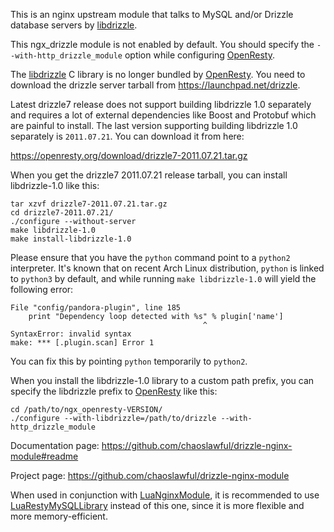 <!---
    @title         Drizzle Nginx Module
    @creator       Yichun Zhang
    @created       2011-06-21 08:22 GMT
    @modifier      YichunZhang
    @modified      2013-10-17 23:33 GMT
    @changes       23
--->

This is an nginx upstream module that talks to MySQL and/or Drizzle database servers by [libdrizzle](libdrizzle/).

This ngx_drizzle module is not enabled by default. You should specify the `--with-http_drizzle_module` option while configuring [OpenResty](openresty/).

The [libdrizzle](libdrizzle/) C library is no longer bundled by [OpenResty](openresty/). You need to download the drizzle server tarball from https://launchpad.net/drizzle.

Latest drizzle7 release does not support building libdrizzle 1.0 separately and requires a lot of external dependencies like Boost and Protobuf which are painful to install. The last version supporting building libdrizzle 1.0 separately is `2011.07.21`. You can download it from here:

https://openresty.org/download/drizzle7-2011.07.21.tar.gz

When you get the drizzle7 2011.07.21 release tarball, you can install libdrizzle-1.0 like this:

```
tar xzvf drizzle7-2011.07.21.tar.gz
cd drizzle7-2011.07.21/
./configure --without-server
make libdrizzle-1.0
make install-libdrizzle-1.0
```


Please ensure that you have the `python` command point to a `python2` interpreter. It's known that on recent Arch Linux distribution, `python` is linked to `python3` by default, and while running `make libdrizzle-1.0` will yield the following error:

```
File "config/pandora-plugin", line 185
    print "Dependency loop detected with %s" % plugin['name']
                                           ^
SyntaxError: invalid syntax
make: *** [.plugin.scan] Error 1
```

You can fix this by pointing `python` temporarily to `python2`.

When you install the libdrizzle-1.0 library to a custom path prefix, you can specify the libdrizzle prefix to [OpenResty](openresty/) like this:

```
cd /path/to/ngx_openresty-VERSION/
./configure --with-libdrizzle=/path/to/drizzle --with-http_drizzle_module
```


Documentation page: https://github.com/chaoslawful/drizzle-nginx-module#readme

Project page: https://github.com/chaoslawful/drizzle-nginx-module

When used in conjunction with [LuaNginxModule](lua-nginx-module/), it is recommended to use [LuaRestyMySQLLibrary](lua-resty-mysql-library/) instead of this one, since it is more flexible and more memory-efficient.
